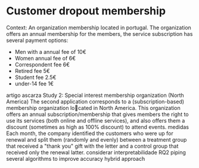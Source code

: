 # Customer dropout membership

Context:
An organization membership located in portugal. The organization offers an annual membership
for the members, the service subscription has several payment options:

- Men with a annual fee of 10€
- Women annual fee of 6€
- Correspondent fee 6€
- Retired fee 5€
- Student fee 2.5€
- under-14 fee 1€



artigo ascarza
    Study 2: Special interest membership organization (North America)
    The second application corresponds to a (subscription-based) membership organization located in North America. This organization offers an annual subscription/membership that
    gives members the right to use its services (both online and offline services), and also offers
    them a discount (sometimes as high as 100% discount) to attend events.
medidas
    Each month, the company identified the customers who were up for renewal and
    split them (randomly and evenly) between a treatment group that received a "thank you" gift
    with the letter and a control group that received only the renewal latter.
considerar
    interpretabilidade RQ2
    piping several algorithms to improve accuracy
        hybrid approach

